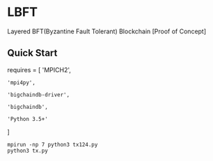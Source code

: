# LBFT

Layered BFT(Byzantine Fault Tolerant) Blockchain [Proof of Concept]

## Quick Start
requires = [
    'MPICH2',
    
    'mpi4py',
    
    'bigchaindb-driver',
    
    'bigchaindb',
    
    'Python 3.5+'
    
]


```
mpirun -np 7 python3 tx124.py
python3 tx.py
```


